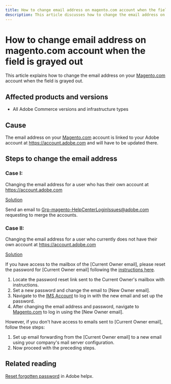 ```yaml
---
title: How to change email address on magento.com account when the field is grayed out
description: This article discusses how to change the email address on your [Magento.com](https://account.magento.com) account when the field is grayed out.
---
```

# How to change email address on magento.com account when the field is grayed out

This article explains how to change the email address on your [Magento.com](https://account.magento.com) account when the field is grayed out.

## Affected products and versions

* All Adobe Commerce versions and infrastructure types

## Cause

The email address on your [Magento.com](https://account.magento.com) account is linked to your Adobe account at <https://account.adobe.com> and will have to be updated there.

## Steps to change the email address

### Case I:

Changing the email address for a user who has their own account at <https://account.adobe.com>

<u>Solution</u>

Send an email to Grp-magento-HelpCenterLoginIssues@adobe.com requesting to merge the accounts.

### Case II:

Changing the email address for a user who currently does not have their own account at <https://account.adobe.com>

<u>Solution</u>

If you have access to the mailbox of the [Current Owner email], please reset the password for [Current Owner email] following the [instructions here](https://helpx.adobe.com/manage-account/using/change-or-reset-password.html).

1. Locate the password reset link sent to the Current Owner's mailbox with instructions.
1. Set a new password and change the email to [New Owner email].
1. Navigate to the [IMS Account](https://account.adobe.com/) to log in with the new email and set up the password.
1. After changing the email address and password, navigate to [Magento.com](https://account.magento.com) to log in using the [New Owner email].

However, if you don't have access to emails sent to [Current Owner email], follow these steps:

1. Set up email forwarding from the [Current Owner email] to a new email using your company's mail server configuration. 
1. Now proceed with the preceding steps.

## Related reading

[Reset forgotten password](https://helpx.adobe.com/manage-account/using/change-or-reset-password.html) in Adobe helpx.
